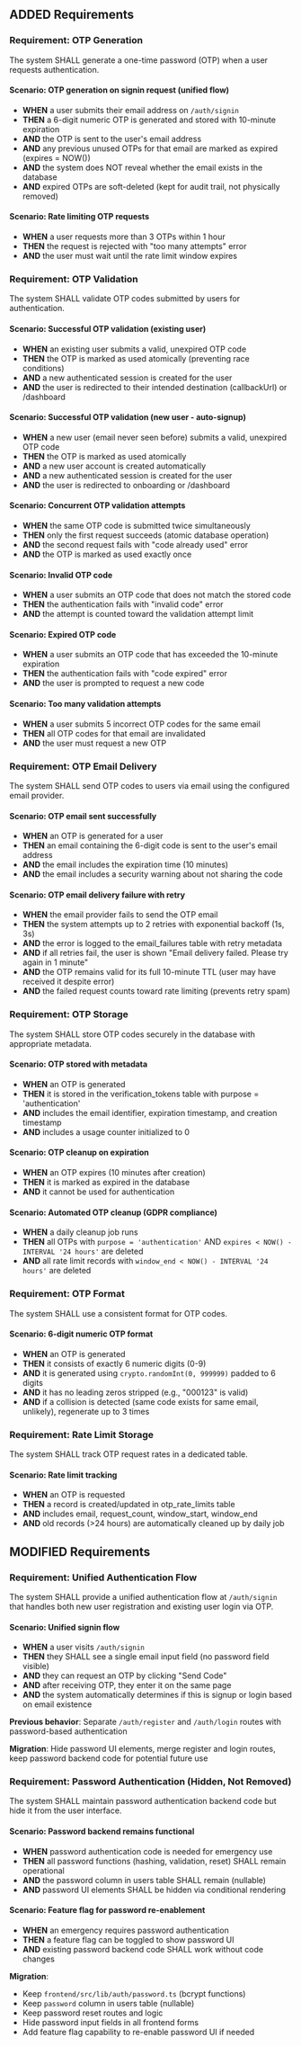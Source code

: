 ## ADDED Requirements

### Requirement: OTP Generation

The system SHALL generate a one-time password (OTP) when a user requests
authentication.

#### Scenario: OTP generation on signin request (unified flow)

- **WHEN** a user submits their email address on `/auth/signin`
- **THEN** a 6-digit numeric OTP is generated and stored with 10-minute
  expiration
- **AND** the OTP is sent to the user's email address
- **AND** any previous unused OTPs for that email are marked as expired (expires
  = NOW())
- **AND** the system does NOT reveal whether the email exists in the database
- **AND** expired OTPs are soft-deleted (kept for audit trail, not physically
  removed)

#### Scenario: Rate limiting OTP requests

- **WHEN** a user requests more than 3 OTPs within 1 hour
- **THEN** the request is rejected with "too many attempts" error
- **AND** the user must wait until the rate limit window expires

### Requirement: OTP Validation

The system SHALL validate OTP codes submitted by users for authentication.

#### Scenario: Successful OTP validation (existing user)

- **WHEN** an existing user submits a valid, unexpired OTP code
- **THEN** the OTP is marked as used atomically (preventing race conditions)
- **AND** a new authenticated session is created for the user
- **AND** the user is redirected to their intended destination (callbackUrl) or
  /dashboard

#### Scenario: Successful OTP validation (new user - auto-signup)

- **WHEN** a new user (email never seen before) submits a valid, unexpired OTP
  code
- **THEN** the OTP is marked as used atomically
- **AND** a new user account is created automatically
- **AND** a new authenticated session is created for the user
- **AND** the user is redirected to onboarding or /dashboard

#### Scenario: Concurrent OTP validation attempts

- **WHEN** the same OTP code is submitted twice simultaneously
- **THEN** only the first request succeeds (atomic database operation)
- **AND** the second request fails with "code already used" error
- **AND** the OTP is marked as used exactly once

#### Scenario: Invalid OTP code

- **WHEN** a user submits an OTP code that does not match the stored code
- **THEN** the authentication fails with "invalid code" error
- **AND** the attempt is counted toward the validation attempt limit

#### Scenario: Expired OTP code

- **WHEN** a user submits an OTP code that has exceeded the 10-minute expiration
- **THEN** the authentication fails with "code expired" error
- **AND** the user is prompted to request a new code

#### Scenario: Too many validation attempts

- **WHEN** a user submits 5 incorrect OTP codes for the same email
- **THEN** all OTP codes for that email are invalidated
- **AND** the user must request a new OTP

### Requirement: OTP Email Delivery

The system SHALL send OTP codes to users via email using the configured email
provider.

#### Scenario: OTP email sent successfully

- **WHEN** an OTP is generated for a user
- **THEN** an email containing the 6-digit code is sent to the user's email
  address
- **AND** the email includes the expiration time (10 minutes)
- **AND** the email includes a security warning about not sharing the code

#### Scenario: OTP email delivery failure with retry

- **WHEN** the email provider fails to send the OTP email
- **THEN** the system attempts up to 2 retries with exponential backoff (1s, 3s)
- **AND** the error is logged to the email_failures table with retry metadata
- **AND** if all retries fail, the user is shown "Email delivery failed. Please
  try again in 1 minute"
- **AND** the OTP remains valid for its full 10-minute TTL (user may have
  received it despite error)
- **AND** the failed request counts toward rate limiting (prevents retry spam)

### Requirement: OTP Storage

The system SHALL store OTP codes securely in the database with appropriate
metadata.

#### Scenario: OTP stored with metadata

- **WHEN** an OTP is generated
- **THEN** it is stored in the verification_tokens table with purpose =
  'authentication'
- **AND** includes the email identifier, expiration timestamp, and creation
  timestamp
- **AND** includes a usage counter initialized to 0

#### Scenario: OTP cleanup on expiration

- **WHEN** an OTP expires (10 minutes after creation)
- **THEN** it is marked as expired in the database
- **AND** it cannot be used for authentication

#### Scenario: Automated OTP cleanup (GDPR compliance)

- **WHEN** a daily cleanup job runs
- **THEN** all OTPs with `purpose = 'authentication'` AND
  `expires < NOW() -
INTERVAL '24 hours'` are deleted
- **AND** all rate limit records with `window_end < NOW() - INTERVAL '24 hours'`
  are deleted

### Requirement: OTP Format

The system SHALL use a consistent format for OTP codes.

#### Scenario: 6-digit numeric OTP format

- **WHEN** an OTP is generated
- **THEN** it consists of exactly 6 numeric digits (0-9)
- **AND** it is generated using `crypto.randomInt(0, 999999)` padded to 6 digits
- **AND** it has no leading zeros stripped (e.g., "000123" is valid)
- **AND** if a collision is detected (same code exists for same email,
  unlikely), regenerate up to 3 times

### Requirement: Rate Limit Storage

The system SHALL track OTP request rates in a dedicated table.

#### Scenario: Rate limit tracking

- **WHEN** an OTP is requested
- **THEN** a record is created/updated in otp_rate_limits table
- **AND** includes email, request_count, window_start, window_end
- **AND** old records (>24 hours) are automatically cleaned up by daily job

## MODIFIED Requirements

### Requirement: Unified Authentication Flow

The system SHALL provide a unified authentication flow at `/auth/signin` that
handles both new user registration and existing user login via OTP.

#### Scenario: Unified signin flow

- **WHEN** a user visits `/auth/signin`
- **THEN** they SHALL see a single email input field (no password field visible)
- **AND** they can request an OTP by clicking "Send Code"
- **AND** after receiving OTP, they enter it on the same page
- **AND** the system automatically determines if this is signup or login based
  on email existence

**Previous behavior**: Separate `/auth/register` and `/auth/login` routes with
password-based authentication

**Migration**: Hide password UI elements, merge register and login routes, keep
password backend code for potential future use

### Requirement: Password Authentication (Hidden, Not Removed)

The system SHALL maintain password authentication backend code but hide it from
the user interface.

#### Scenario: Password backend remains functional

- **WHEN** password authentication code is needed for emergency use
- **THEN** all password functions (hashing, validation, reset) SHALL remain
  operational
- **AND** the password column in users table SHALL remain (nullable)
- **AND** password UI elements SHALL be hidden via conditional rendering

#### Scenario: Feature flag for password re-enablement

- **WHEN** an emergency requires password authentication
- **THEN** a feature flag can be toggled to show password UI
- **AND** existing password backend code SHALL work without code changes

**Migration**:

- Keep `frontend/src/lib/auth/password.ts` (bcrypt functions)
- Keep `password` column in users table (nullable)
- Keep password reset routes and logic
- Hide password input fields in all frontend forms
- Add feature flag capability to re-enable password UI if needed
